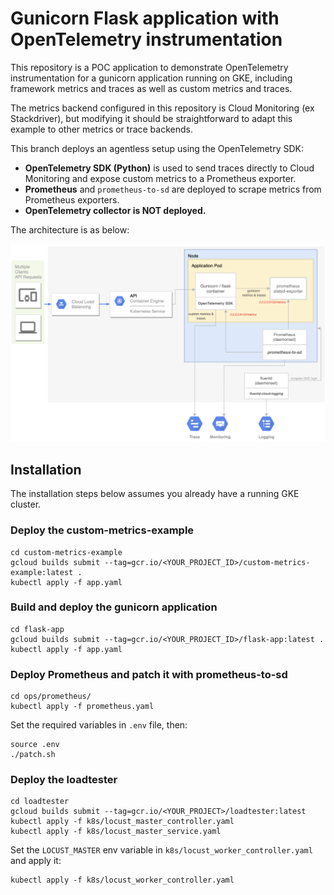 # Gunicorn Flask application with OpenTelemetry instrumentation

This repository is a POC application to demonstrate OpenTelemetry instrumentation for a gunicorn application running on GKE, including framework metrics and traces as well as custom metrics and traces.

The metrics backend configured in this repository is Cloud Monitoring (ex Stackdriver), but modifying it should be straightforward to adapt this example to other metrics or trace backends.

This branch deploys an agentless setup using the OpenTelemetry SDK:

-   **OpenTelemetry SDK (Python)** is used to send traces directly to Cloud Monitoring and expose custom metrics to a Prometheus exporter.
-   **Prometheus** and `prometheus-to-sd` are deployed to scrape metrics from Prometheus exporters.
-   **OpenTelemetry collector is NOT deployed.**

The architecture is as below:

![](architecture.png)

## Installation

The installation steps below assumes you already have a running GKE cluster.

### Deploy the custom-metrics-example

    cd custom-metrics-example
    gcloud builds submit --tag=gcr.io/<YOUR_PROJECT_ID>/custom-metrics-example:latest .
    kubectl apply -f app.yaml

### Build and deploy the gunicorn application

    cd flask-app
    gcloud builds submit --tag=gcr.io/<YOUR_PROJECT_ID>/flask-app:latest .
    kubectl apply -f app.yaml

### Deploy Prometheus and patch it with prometheus-to-sd

    cd ops/prometheus/
    kubectl apply -f prometheus.yaml

Set the required variables in `.env` file, then:

    source .env
    ./patch.sh

### Deploy the loadtester

    cd loadtester
    gcloud builds submit --tag=gcr.io/<YOUR_PROJECT>/loadtester:latest
    kubectl apply -f k8s/locust_master_controller.yaml
    kubectl apply -f k8s/locust_master_service.yaml

Set the `LOCUST_MASTER` env variable in `k8s/locust_worker_controller.yaml` and apply it:

    kubectl apply -f k8s/locust_worker_controller.yaml
